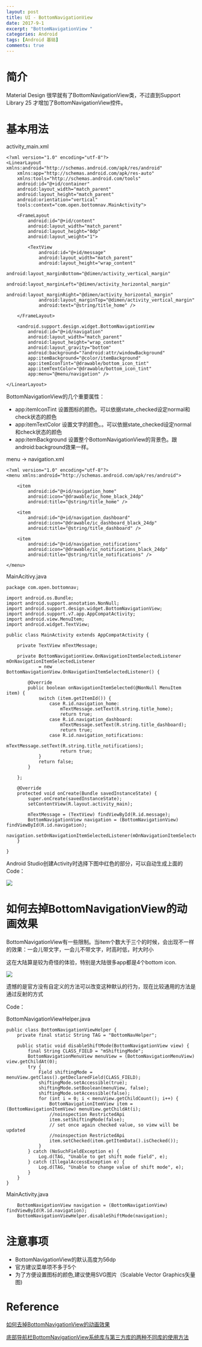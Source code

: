 ```yaml
---
layout: post
title: UI - BottomNavigationView 
date: 2017-9-1
excerpt: "BottomNavigationView "
categories: Android
tags: [Android 基础]
comments: true
---
```


# 简介

Material Design 很早就有了BottomNavigationView类，不过直到Support Library 25 才增加了BottomNavigationView控件。 

# 基本用法

activity_main.xml

    <?xml version="1.0" encoding="utf-8"?>
    <LinearLayout xmlns:android="http://schemas.android.com/apk/res/android"
        xmlns:app="http://schemas.android.com/apk/res-auto"
        xmlns:tools="http://schemas.android.com/tools"
        android:id="@+id/container"
        android:layout_width="match_parent"
        android:layout_height="match_parent"
        android:orientation="vertical"
        tools:context="com.open.bottomnav.MainActivity">
    
        <FrameLayout
            android:id="@+id/content"
            android:layout_width="match_parent"
            android:layout_height="0dp"
            android:layout_weight="1">
    
            <TextView
                android:id="@+id/message"
                android:layout_width="match_parent"
                android:layout_height="wrap_content"
                android:layout_marginBottom="@dimen/activity_vertical_margin"
                android:layout_marginLeft="@dimen/activity_horizontal_margin"
                android:layout_marginRight="@dimen/activity_horizontal_margin"
                android:layout_marginTop="@dimen/activity_vertical_margin"
                android:text="@string/title_home" />
    
        </FrameLayout>
    
        <android.support.design.widget.BottomNavigationView
            android:id="@+id/navigation"
            android:layout_width="match_parent"
            android:layout_height="wrap_content"
            android:layout_gravity="bottom"
            android:background="?android:attr/windowBackground"
            app:itemBackground="@color/itemBackground"
            app:itemIconTint="@drawable/bottom_icon_tint"
            app:itemTextColor="@drawable/bottom_icon_tint"
            app:menu="@menu/navigation" />
    
    </LinearLayout>

BottomNavigationView的几个重要属性：

- app:itemIconTint 设置图标的颜色。可以依据state_checked设定normal和check状态的颜色
- app:itemTextColor 设置文字的颜色。。可以依据state_checked设定normal和check状态的颜色
- app:itemBackground 设置整个BottomNavigationView的背景色。跟android:background效果一样。


menu -> navigation.xml

    <?xml version="1.0" encoding="utf-8"?>
    <menu xmlns:android="http://schemas.android.com/apk/res/android">
    
        <item
            android:id="@+id/navigation_home"
            android:icon="@drawable/ic_home_black_24dp"
            android:title="@string/title_home" />
    
        <item
            android:id="@+id/navigation_dashboard"
            android:icon="@drawable/ic_dashboard_black_24dp"
            android:title="@string/title_dashboard" />
    
        <item
            android:id="@+id/navigation_notifications"
            android:icon="@drawable/ic_notifications_black_24dp"
            android:title="@string/title_notifications" />
    
    </menu>

MainAcitivy.java

    package com.open.bottomnav;
    
    import android.os.Bundle;
    import android.support.annotation.NonNull;
    import android.support.design.widget.BottomNavigationView;
    import android.support.v7.app.AppCompatActivity;
    import android.view.MenuItem;
    import android.widget.TextView;
    
    public class MainActivity extends AppCompatActivity {
    
        private TextView mTextMessage;
    
        private BottomNavigationView.OnNavigationItemSelectedListener mOnNavigationItemSelectedListener
                = new BottomNavigationView.OnNavigationItemSelectedListener() {
    
            @Override
            public boolean onNavigationItemSelected(@NonNull MenuItem item) {
                switch (item.getItemId()) {
                    case R.id.navigation_home:
                        mTextMessage.setText(R.string.title_home);
                        return true;
                    case R.id.navigation_dashboard:
                        mTextMessage.setText(R.string.title_dashboard);
                        return true;
                    case R.id.navigation_notifications:
                        mTextMessage.setText(R.string.title_notifications);
                        return true;
                }
                return false;
            }
    
        };
    
        @Override
        protected void onCreate(Bundle savedInstanceState) {
            super.onCreate(savedInstanceState);
            setContentView(R.layout.activity_main);
    
            mTextMessage = (TextView) findViewById(R.id.message);
            BottomNavigationView navigation = (BottomNavigationView) findViewById(R.id.navigation);
            navigation.setOnNavigationItemSelectedListener(mOnNavigationItemSelectedListener);
        }
    
    }

Android Studio创建Activity时选择下图中红色的部分，可以自动生成上面的Code：

![](http://i.imgur.com/CIY01UA.jpg)

# 如何去掉BottomNavigationView的动画效果

BottomNavigationView有一些限制。当item个数大于三个的时候，会出现不一样的效果：一会儿带文字，一会儿不带文字，时高时低，时大时小

这在大陆算是较为奇怪的体验，特别是大陆很多app都是4个bottom icon.

![](http://i.imgur.com/ZxFFYUm.gif)

遗憾的是官方没有自定义的方法可以改变这种默认的行为，现在比较通用的方法是通过反射的方式

Code：

BottomNavigationViewHelper.java

    public class BottomNavigationViewHelper {
        private final static String TAG = "BottomNavHelper";
    
        public static void disableShiftMode(BottomNavigationView view) {
            final String CLASS_FIELD = "mShiftingMode";
            BottomNavigationMenuView menuView = (BottomNavigationMenuView) view.getChildAt(0);
            try {
                Field shiftingMode = menuView.getClass().getDeclaredField(CLASS_FIELD);
                shiftingMode.setAccessible(true);
                shiftingMode.setBoolean(menuView, false);
                shiftingMode.setAccessible(false);
                for (int i = 0; i < menuView.getChildCount(); i++) {
                    BottomNavigationItemView item = (BottomNavigationItemView) menuView.getChildAt(i);
                    //noinspection RestrictedApi
                    item.setShiftingMode(false);
                    // set once again checked value, so view will be updated
                    //noinspection RestrictedApi
                    item.setChecked(item.getItemData().isChecked());
                }
            } catch (NoSuchFieldException e) {
                Log.d(TAG, "Unable to get shift mode field", e);
            } catch (IllegalAccessException e) {
                Log.d(TAG, "Unable to change value of shift mode", e);
            }
        }
    }

MainActivity.java

        BottomNavigationView navigation = (BottomNavigationView) findViewById(R.id.navigation);
        BottomNavigationViewHelper.disableShiftMode(navigation);

# 注意事项

- BottomNavigationView的默认高度为56dp
- 官方建议菜单项不多于5个
- 为了方便设置图标的颜色,建议使用SVG图片（Scalable Vector Graphics矢量图)

# Reference

[如何去掉BottomNavigationView的动画效果](http://www.jcodecraeer.com/a/anzhuokaifa/androidkaifa/2017/0428/7888.html)

[底部导航栏BottomNavigationView系统库与第三方库的两种不同库的使用方法](http://blog.csdn.net/huangxiaoguo1/article/details/53842536)

